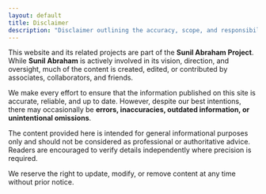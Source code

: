 ```yaml
---
layout: default
title: Disclaimer
description: "Disclaimer outlining the accuracy, scope, and responsibility of content published under the Sunil Abraham Project, clarifying that materials are for general informational purposes only."
---
```


This website and its related projects are part of the **Sunil Abraham Project**. While **Sunil Abraham** is actively involved in its vision, direction, and oversight, much of the content is created, edited, or contributed by associates, collaborators, and friends.

We make every effort to ensure that the information published on this site is accurate, reliable, and up to date. However, despite our best intentions, there may occasionally be **errors, inaccuracies, outdated information, or unintentional omissions**.

The content provided here is intended for general informational purposes only and should not be considered as professional or authoritative advice. Readers are encouraged to verify details independently where precision is required.

We reserve the right to update, modify, or remove content at any time without prior notice.

